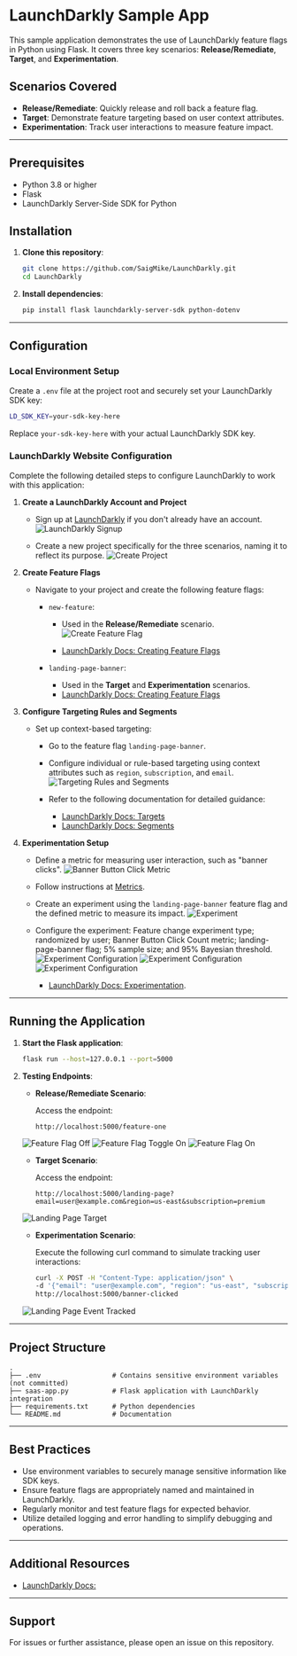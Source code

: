 # LaunchDarkly Sample App

This sample application demonstrates the use of LaunchDarkly feature flags in Python using Flask. It covers three key scenarios: **Release/Remediate**, **Target**, and **Experimentation**.

## Scenarios Covered

* **Release/Remediate**: Quickly release and roll back a feature flag.
* **Target**: Demonstrate feature targeting based on user context attributes.
* **Experimentation**: Track user interactions to measure feature impact.

---

## Prerequisites

* Python 3.8 or higher
* Flask
* LaunchDarkly Server-Side SDK for Python

## Installation

1. **Clone this repository**:

   ```bash
   git clone https://github.com/SaigMike/LaunchDarkly.git
   cd LaunchDarkly
   ```

2. **Install dependencies**:

   ```bash
   pip install flask launchdarkly-server-sdk python-dotenv
   ```

---

## Configuration

### Local Environment Setup

Create a `.env` file at the project root and securely set your LaunchDarkly SDK key:

```bash
LD_SDK_KEY=your-sdk-key-here
```

Replace `your-sdk-key-here` with your actual LaunchDarkly SDK key.

### LaunchDarkly Website Configuration

Complete the following detailed steps to configure LaunchDarkly to work with this application:

1. **Create a LaunchDarkly Account and Project**

   * Sign up at [LaunchDarkly](https://app.launchdarkly.com/signup/) if you don't already have an account.
   ![LaunchDarkly Signup](images/launchdarkly-signup.png)

   * Create a new project specifically for the three scenarios, naming it to reflect its purpose.
   ![Create Project](images/create-project.png)

2. **Create Feature Flags**

   * Navigate to your project and create the following feature flags:

     * `new-feature`:

       * Used in the **Release/Remediate** scenario.
       ![Create Feature Flag](images/create-feature-flag.png)

       * [LaunchDarkly Docs: Creating Feature Flags](https://launchdarkly.com/docs/home/flags/create)
     * `landing-page-banner`:

       * Used in the **Target** and **Experimentation** scenarios.
       * [LaunchDarkly Docs: Creating Feature Flags](https://launchdarkly.com/docs/home/flags/create)

3. **Configure Targeting Rules and Segments**

   * Set up context-based targeting:

     * Go to the feature flag `landing-page-banner`.
     * Configure individual or rule-based targeting using context attributes such as `region`, `subscription`, and `email`.
     ![Targeting Rules and Segments](images/landing-page-banner-targets.png)

     * Refer to the following documentation for detailed guidance:

       * [LaunchDarkly Docs: Targets](https://launchdarkly.com/docs/home/flags/target)
       * [LaunchDarkly Docs: Segments](https://launchdarkly.com/docs/home/flags/segments)

4. **Experimentation Setup**

   * Define a metric for measuring user interaction, such as "banner clicks".
   ![Banner Button Click Metric](images/banner-button-click-metric.png)

   * Follow instructions at [Metrics](https://launchdarkly.com/docs/home/metrics).
   * Create an experiment using the `landing-page-banner` feature flag and the defined metric to measure its impact.
   ![Experiment](images/landing-page-banner-click-experiment.png)
   * Configure the experiment: Feature change experiment type; randomized by user; Banner Button Click Count metric; landing-page-banner flag; 5% sample size; and 95% Bayesian threshold.
   ![Experiment Configuration](images/landing-page-banner-click-experiment-config1.png)
   ![Experiment Configuration](images/landing-page-banner-click-experiment-config2.png)
   ![Experiment Configuration](images/landing-page-banner-click-experiment-config3.png)

     * [LaunchDarkly Docs: Experimentation](https://launchdarkly.com/docs/home/experimentation).

---

## Running the Application

1. **Start the Flask application**:

   ```bash
   flask run --host=127.0.0.1 --port=5000
   ```

2. **Testing Endpoints**:

   * **Release/Remediate Scenario**:

     Access the endpoint:

     ```
     http://localhost:5000/feature-one
     ```
    ![Feature Flag Off](images/feature-flag-1-off.png)
    ![Feature Flag Toggle On](images/feature-flag-1-turn-on.png)
    ![Feature Flag On](images/feature-flag-1-on.png)


   * **Target Scenario**:

     Access the endpoint:

     ```
     http://localhost:5000/landing-page?email=user@example.com&region=us-east&subscription=premium
     ```
    ![Landing Page Target](images/landing-page-target.png)


   * **Experimentation Scenario**:

     Execute the following curl command to simulate tracking user interactions:

     ```bash
     curl -X POST -H "Content-Type: application/json" \
     -d '{"email": "user@example.com", "region": "us-east", "subscription": "premium"}' \
     http://localhost:5000/banner-clicked
     ```
    ![Landing Page Event Tracked](images/landing-page-banner-event-tracked.png)


---

## Project Structure

```
.
├── .env                  # Contains sensitive environment variables (not committed)
├── saas-app.py           # Flask application with LaunchDarkly integration
├── requirements.txt      # Python dependencies
└── README.md             # Documentation
```

---

## Best Practices

* Use environment variables to securely manage sensitive information like SDK keys.
* Ensure feature flags are appropriately named and maintained in LaunchDarkly.
* Regularly monitor and test feature flags for expected behavior.
* Utilize detailed logging and error handling to simplify debugging and operations.

---

## Additional Resources

* [LaunchDarkly Docs:](https://docs.launchdarkly.com/)

---

## Support

For issues or further assistance, please open an issue on this repository.
